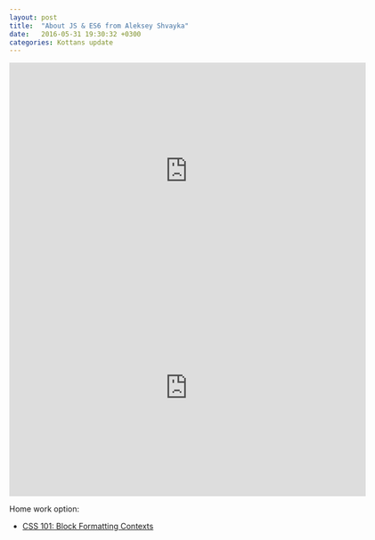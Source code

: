 ```yaml
---
layout: post
title:  "About JS & ES6 from Aleksey Shvayka"
date:   2016-05-31 19:30:32 +0300
categories: Kottans update
---
```


<iframe width="640" height="390" src="https://www.youtube.com/embed/20MGKmHxJD0" frameborder="0" allowfullscreen></iframe>
<iframe width="640" height="390" src="https://www.youtube.com/embed/0KU-Q-6LNwc" frameborder="0" allowfullscreen></iframe>

Home work option:
+ [CSS 101: Block Formatting Contexts](https://github.com/domenic/count-to-6/)
